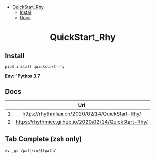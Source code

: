 - [ QuickStart_Rhy ](#quickstart_rhy)
  - [Install](#install)
  - [Docs](#docs)
  

<h1 style="text-align: center"> QuickStart_Rhy </h1>

## Install
```shell
pip3 install quickstart-rhy
```
**Env: ^Python 3.7**

## Docs
| |Url|
|:---:|:---:|
|1|https://rhythmlian.cn/2020/02/14/QuickStart-Rhy/      |
|2|https://rhythmicc.github.io/2020/02/14/QuickStart-Rhy/|

## Tab Complete (zsh only)
```shell
mv _qs /path/in/$fpath/
```
